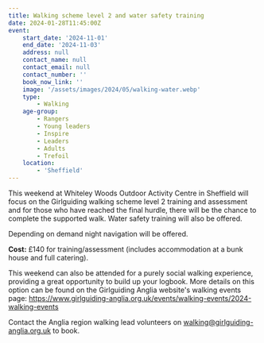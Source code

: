 ```yaml
---
title: Walking scheme level 2 and water safety training
date: 2024-01-28T11:45:00Z
event:
    start_date: '2024-11-01'
    end_date: '2024-11-03'
    address: null
    contact_name: null
    contact_email: null
    contact_number: ''
    book_now_link: ''
    image: '/assets/images/2024/05/walking-water.webp'
    type:
        - Walking
    age-group:
        - Rangers
        - Young leaders
        - Inspire
        - Leaders
        - Adults
        - Trefoil
    location:
        - 'Sheffield'
---
```

This weekend at Whiteley Woods Outdoor Activity Centre in Sheffield will focus on the Girlguiding walking scheme level 2 training and assessment and for those who have reached the final hurdle, there will be the chance to complete the supported walk.  Water safety training will also be offered.

Depending on demand night navigation will be offered.

**Cost:** £140 for training/assessment (includes  accommodation at a bunk house and full catering).

This weekend can also be attended for a purely social walking experience, providing a great opportunity to build up your logbook.  More details on this option can be found on the Girlguiding Anglia website's walking events page: <https://www.girlguiding-anglia.org.uk/events/walking-events/2024-walking-events>

Contact the Anglia region walking lead volunteers on <walking@girlguiding-anglia.org.uk> to book.
